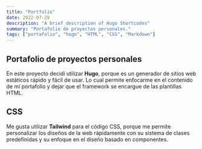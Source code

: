 ```yaml
---
title: "Portfolio"
date: 2022-07-28
description: "A brief description of Hugo Shortcodes"
summary: "Portafolio de proyectos personales."
tags: ["portafolio", "hugo", "HTML", "CSS", "Markdown"]
---
```


## Portafolio de proyectos personales

En este proyecto decidí utilizar **Hugo**, porque es un generador de sitios web estáticos rápido y fácil de usar. Lo cual permite enfocarme en el contenido de mi portafolio y dejar que el framework se encargue de las plantillas HTML. 

## CSS
Me gusta utilizar **Tailwind** para el código CSS, porque me permite personalizar los diseños de la web rápidamente con su sistema de clases predefinidas y su enfoque en el diseño basado en componentes.